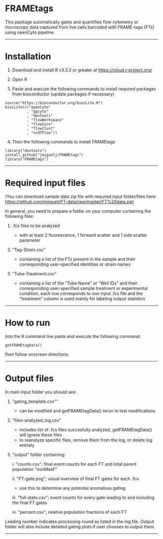 # FRAMEtags
This package automatically gates and quantifies flow cytometry or microscopy data captured from live cells barcoded with FRAME-tags (FTs) using openCyto pipeline.

***
# Installation
1. Download and install R v3.3.3 or greater at https://cloud.r-project.org/
  
2. Open R
  
3. Paste and execute the following commands to install required packages from bioconductor (update packages if necessary)
```{r}  
source("https://bioconductor.org/biocLite.R")
biocLite(c("openCyto"
          , "ggcyto"
          , "devtools"
          , "flowWorkspace"
          , "flowCore"
          , "flowClust"
          , "ncdfFlow"))
```

4. Then the following commands to install FRAMEtags
```{r}  
library("devtools")
install_github("jmiguelj/FRAMEtags")
library("FRAMEtags")
```

***
# Required input files
(You can download sample data zip file with required input folder/files here: https://github.com/jmiguelj/FT-data/raw/master/FT%20data.zip)

In general, you need to prepare a folder on your computer containing the following files:

1. .fcs files to be analyzed
    + with at least 2 fluorescence, 1 forward scatter and 1 side scatter parameter
  
2. "Tag-Strain.csv" 
    + containing a list of the FTs present in the sample and their corresponding user-specified identities or strain names
  
3. "Tube-Treatment.csv" 
    + containing a list of the "Tube Name" or "Well IDs" and their corresponding user-specified sample treatment or experimental condition, each row corresponds to one input .fcs file and the "treatment" column is used mainly for labeling output statistics

***
# How to run
Into the R command line paste and execute the following command:
```{r} 
getFRAMEtagData()
```

then follow onscreen directions.

***
# Output files
In main input folder you should see:

1. "gating_template.csv""
    + can be modified and getFRAMEtagData() rerun to test modifications
  

2. "files-analyzed_log.csv"
    + includes list of .fcs files succesfully analyzed, getFRAMEtagData() will ignore these files
    + to reanalyze specific files, remove them from the log, or delete log entirely
  

3. "output" folder containing:

    i. "counts.csv"; final event counts for each FT and total parent population "nonMaxF"
  
    ii. "FT-gate.png"; visual overview of final FT gates for each .fcs  
      + use this to determine any potential anomalous gating  
  

    iii. "full-stats.csv"; event counts for every gate leading to and including the final FT gates
  
    iv. "percent.csv"; relative population fractions of each FT
  
  Leading number indicates processing round as listed in the log file.
  Output folder will also include detailed gating plots if user chooses to output them.
  
***  
  
  

